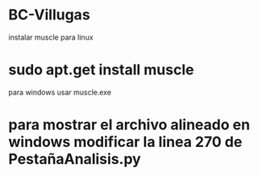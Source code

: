 # BC-Villugas
instalar muscle para linux 
# sudo apt.get install muscle
para windows usar muscle.exe
# para mostrar el archivo alineado en windows modificar la linea 270 de PestañaAnalisis.py
